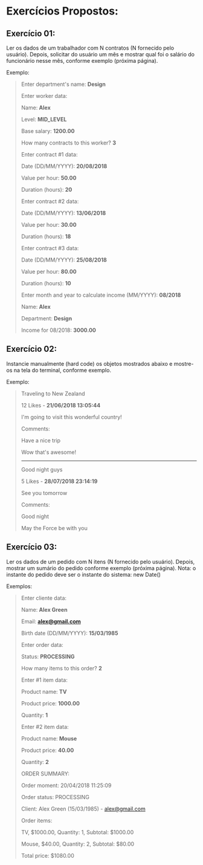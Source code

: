 # Exercícios Propostos:

## Exercício 01:

Ler os dados de um trabalhador com N contratos (N fornecido pelo usuário). Depois, solicitar
do usuário um mês e mostrar qual foi o salário do funcionário nesse mês, conforme exemplo
(próxima página).

Exemplo:

>Enter department's name: **Design**
>
>Enter worker data:
>
>Name: **Alex**
>
>Level: **MID_LEVEL**
>
>Base salary: **1200.00**
>
>How many contracts to this worker? **3**
>
>Enter contract #1 data:
>
>Date (DD/MM/YYYY): **20/08/2018**
>
>Value per hour: **50.00**
>
>Duration (hours): **20**
>
>Enter contract #2 data:
>
>Date (DD/MM/YYYY): **13/06/2018**
>
>Value per hour: **30.00**
>
>Duration (hours): **18**
>
>Enter contract #3 data:
>
>Date (DD/MM/YYYY): **25/08/2018**
>
>Value per hour: **80.00**
>
>Duration (hours): **10**
>
>Enter month and year to calculate income (MM/YYYY): **08/2018**
>
>Name: **Alex**
>
>Department: **Design**
>
>Income for 08/2018: **3000.00**





## Exercício 02:

Instancie manualmente (hard code) os objetos mostrados abaixo e mostre-os
na tela do terminal, conforme exemplo.

Exemplo:

>Traveling to New Zealand
>
>12 Likes - **21/06/2018 13:05:44**
>
>I'm going to visit this wonderful country!
>
>Comments:
>
>Have a nice trip
>
>Wow that's awesome!
>
> --------------------------------
>Good night guys
>
>5 Likes - **28/07/2018 23:14:19**
>
>See you tomorrow
>
>Comments:
>
>Good night
>
>May the Force be with you



## Exercício 03:

Ler os dados de um pedido com N itens (N fornecido pelo usuário). Depois, mostrar um
sumário do pedido conforme exemplo (próxima página). Nota: o instante do pedido deve ser
o instante do sistema: new Date()

Exemplos:

>Enter cliente data:
>
>Name: **Alex Green**
>
>Email: **alex@gmail.com**
>
>Birth date (DD/MM/YYYY): **15/03/1985**
>
>Enter order data:
>
>Status: **PROCESSING**
>
>How many items to this order? **2**
>
>Enter #1 item data:
>
>Product name: **TV**
>
>Product price: **1000.00**
>
>Quantity: **1**
>
>Enter #2 item data:
>
>Product name: **Mouse**
>
>Product price: **40.00**
>
>Quantity: **2**
>
>ORDER SUMMARY:
>
>Order moment: 20/04/2018 11:25:09
>
>Order status: PROCESSING
>
>Client: Alex Green (15/03/1985) - alex@gmail.com
>
>Order items:
>
>TV, \$1000.00, Quantity: 1, Subtotal: \$1000.00
>
>Mouse, \$40.00, Quantity: 2, Subtotal: \$80.00
>
>Total price: $1080.00
